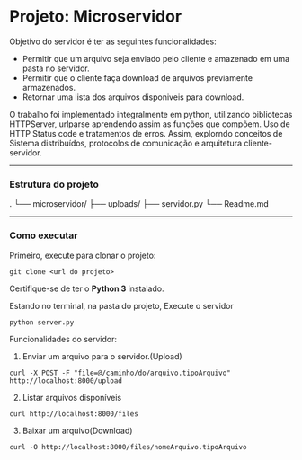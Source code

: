 # Projeto: Microservidor 
Objetivo do servidor é ter as seguintes funcionalidades: 
* Permitir que um arquivo seja enviado pelo cliente e amazenado em uma pasta no servidor.
* Permitir que o cliente faça download de arquivos previamente armazenados.
* Retornar uma lista dos arquivos disponiveis para download.

O trabalho foi implementado integralmente em python, utilizando bibliotecas HTTPServer, urlparse aprendendo assim as funções que compõem. Uso de HTTP Status code e tratamentos de erros. Assim, explorndo           conceitos de Sistema distribuídos, protocolos de comunicação e arquitetura cliente-servidor.

---

### Estrutura do projeto

.
└── microservidor/
    ├── uploads/
    ├── servidor.py
    └── Readme.md

--- 

### Como executar
Primeiro, execute para clonar o projeto: 
```
git clone <url do projeto>
```
Certifique-se de ter o **Python 3** instalado.

Estando no terminal, na pasta do projeto, Execute o servidor
```
python server.py
```
Funcionalidades do servidor:

1. Enviar um arquivo para o servidor.(Upload)
```
curl -X POST -F "file=@/caminho/do/arquivo.tipoArquivo" http://localhost:8000/upload

```

2. Listar arquivos disponíveis
```
curl http://localhost:8000/files
```

3. Baixar um arquivo(Download)
```
curl -O http://localhost:8000/files/nomeArquivo.tipoArquivo
```









